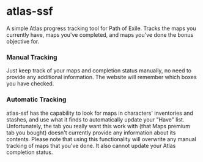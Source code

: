 # atlas-ssf
A simple Atlas progress tracking tool for Path of Exile.  Tracks the maps you currently have, maps you've completed, and maps you've done the bonus objective for.

### Manual Tracking
Just keep track of your maps and completion status manually, no need to provide any additional information.  The website will remember which boxes you have checked.

### Automatic Tracking
atlas-ssf has the capability to look for maps in characters' inventories and stashes, and use what it finds to automatically update your "Have" list.  Unfortunately, the tab you really want this work with (that Maps premium tab you bought) doesn't currently provide any information about its contents.  Please note that using this functionality will overwrite any manual tracking of maps that you've done.  It also cannot update your Atlas completion status.